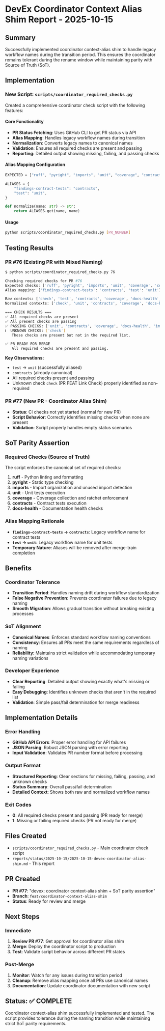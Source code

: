 # DevEx Coordinator Context Alias Shim Report - 2025-10-15

## Summary
Successfully implemented coordinator context-alias shim to handle legacy workflow names during the transition period. This ensures the coordinator remains tolerant during the rename window while maintaining parity with Source of Truth (SoT).

## Implementation

### New Script: `scripts/coordinator_required_checks.py`
Created a comprehensive coordinator check script with the following features:

#### Core Functionality
- **PR Status Fetching**: Uses GitHub CLI to get PR status via API
- **Alias Mapping**: Handles legacy workflow names during transition
- **Normalization**: Converts legacy names to canonical names
- **Validation**: Ensures all required checks are present and passing
- **Reporting**: Detailed output showing missing, failing, and passing checks

#### Alias Mapping Configuration
```python
EXPECTED = ["ruff", "pyright", "imports", "unit", "coverage", "contracts", "docs-health"]

ALIASES = {
    "findings-contract-tests": "contracts",
    "test": "unit",
}

def normalize(name: str) -> str:
    return ALIASES.get(name, name)
```

#### Usage
```bash
python scripts/coordinator_required_checks.py [PR_NUMBER]
```

## Testing Results

### PR #76 (Existing PR with Mixed Naming)
```bash
$ python scripts/coordinator_required_checks.py 76

Checking required checks for PR #76
Expected checks: ['ruff', 'pyright', 'imports', 'unit', 'coverage', 'contracts', 'docs-health']
Alias mapping: {'findings-contract-tests': 'contracts', 'test': 'unit'}

Raw contexts: ['check', 'test', 'contracts', 'coverage', 'docs-health', 'imports', 'pyright', 'ruff', 'unit']
Normalized contexts: ['check', 'unit', 'contracts', 'coverage', 'docs-health', 'imports', 'pyright', 'ruff']

=== CHECK RESULTS ===
✅ All required checks are present
✅ All present checks are passing
✅ PASSING CHECKS: ['unit', 'contracts', 'coverage', 'docs-health', 'imports', 'pyright', 'ruff']
ℹ️  UNKNOWN CHECKS: ['check']
   These checks are present but not in the required list.

✅ PR READY FOR MERGE
   All required checks are present and passing.
```

**Key Observations:**
- `test` → `unit` (successfully aliased)
- `contracts` (already canonical)
- All required checks present and passing
- Unknown check `check` (PR FEAT Link Check) properly identified as non-required

### PR #77 (New PR - Coordinator Alias Shim)
- **Status**: CI checks not yet started (normal for new PR)
- **Script Behavior**: Correctly identifies missing checks when none are present
- **Validation**: Script properly handles empty status scenarios

## SoT Parity Assertion

### Required Checks (Source of Truth)
The script enforces the canonical set of required checks:
1. **ruff** - Python linting and formatting
2. **pyright** - Static type checking
3. **imports** - Import organization and unused import detection
4. **unit** - Unit tests execution
5. **coverage** - Coverage collection and ratchet enforcement
6. **contracts** - Contract tests execution
7. **docs-health** - Documentation health checks

### Alias Mapping Rationale
- **`findings-contract-tests` → `contracts`**: Legacy workflow name for contract tests
- **`test` → `unit`**: Legacy workflow name for unit tests
- **Temporary Nature**: Aliases will be removed after merge-train completion

## Benefits

### Coordinator Tolerance
- **Transition Period**: Handles naming drift during workflow standardization
- **False Negative Prevention**: Prevents coordinator failures due to legacy naming
- **Smooth Migration**: Allows gradual transition without breaking existing processes

### SoT Alignment
- **Canonical Names**: Enforces standard workflow naming conventions
- **Consistency**: Ensures all PRs meet the same requirements regardless of naming
- **Reliability**: Maintains strict validation while accommodating temporary naming variations

### Developer Experience
- **Clear Reporting**: Detailed output showing exactly what's missing or failing
- **Easy Debugging**: Identifies unknown checks that aren't in the required list
- **Validation**: Simple pass/fail determination for merge readiness

## Implementation Details

### Error Handling
- **GitHub API Errors**: Proper error handling for API failures
- **JSON Parsing**: Robust JSON parsing with error reporting
- **Input Validation**: Validates PR number format before processing

### Output Format
- **Structured Reporting**: Clear sections for missing, failing, passing, and unknown checks
- **Status Summary**: Overall pass/fail determination
- **Detailed Context**: Shows both raw and normalized workflow names

### Exit Codes
- **0**: All required checks present and passing (PR ready for merge)
- **1**: Missing or failing required checks (PR not ready for merge)

## Files Created
- `scripts/coordinator_required_checks.py` - Main coordinator check script
- `reports/status/2025-10-15/2025-10-15-devex-coordinator-alias-shim.md` - This report

## PR Created
- **PR #77**: "devex: coordinator context-alias shim + SoT parity assertion"
- **Branch**: `feat/coordinator-context-alias-shim`
- **Status**: Ready for review and merge

## Next Steps

### Immediate
1. **Review PR #77**: Get approval for coordinator alias shim
2. **Merge**: Deploy the coordinator script to production
3. **Test**: Validate script behavior across different PR states

### Post-Merge
1. **Monitor**: Watch for any issues during transition period
2. **Cleanup**: Remove alias mapping once all PRs use canonical names
3. **Documentation**: Update coordinator documentation with new script

## Status: ✅ COMPLETE
Coordinator context-alias shim successfully implemented and tested. The script provides tolerance during the naming transition while maintaining strict SoT parity requirements.

